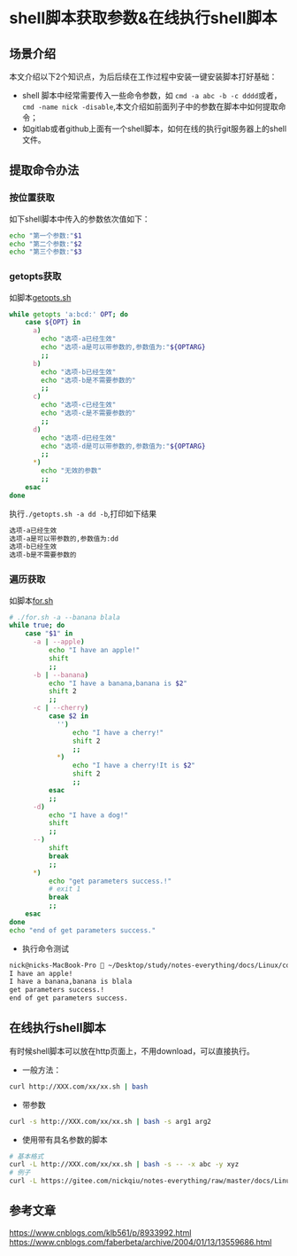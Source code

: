# shell脚本获取参数&在线执行shell脚本

## 场景介绍

本文介绍以下2个知识点，为后后续在工作过程中安装一键安装脚本打好基础：

* shell 脚本中经常需要传入一些命令参数，如 ``cmd -a abc -b -c dddd``或者，``cmd -name nick -disable``,本文介绍如前面列子中的参数在脚本中如何提取命令；
* 如gitlab或者github上面有一个shell脚本，如何在线的执行git服务器上的shell文件。


## 提取命令办法  

### 按位置获取 

如下shell脚本中传入的参数依次值如下：

```bash 
echo "第一个参数:"$1
echo "第二个参数:"$2
echo "第三个参数:"$3
```


### getopts获取

如脚本[getopts.sh](getopts.sh)

```bash 
while getopts 'a:bcd:' OPT; do
    case ${OPT} in
      a)
        echo "选项-a已经生效"
        echo "选项-a是可以带参数的,参数值为:"${OPTARG}
        ;;
      b)
        echo "选项-b已经生效"
        echo "选项-b是不需要参数的"
        ;;
      c)
        echo "选项-c已经生效"
        echo "选项-c是不需要参数的"
        ;;
      d)
        echo "选项-d已经生效"
        echo "选项-d是可以带参数的,参数值为:"${OPTARG}
        ;;
      *)
        echo "无效的参数"
        ;;
    esac
done
```

执行``./getopts.sh -a dd -b``,打印如下结果 

```bash 
选项-a已经生效
选项-a是可以带参数的,参数值为:dd
选项-b已经生效
选项-b是不需要参数的
```

### 遍历获取  


如脚本[for.sh](for.sh)

```bash
# ./for.sh -a --banana blala
while true; do
    case "$1" in
      -a | --apple)
          echo "I have an apple!"
          shift
          ;;
      -b | --banana)
          echo "I have a banana,banana is $2"
          shift 2
          ;;
      -c | --cherry)
          case $2 in
            '')
                echo "I have a cherry!"
                shift 2
                ;;
            *)
                echo "I have a cherry!It is $2"
                shift 2
                ;;
          esac
          ;;
      -d)
          echo "I have a dog!"
          shift
          ;;
      --)
          shift
          break
          ;;
      *)
          echo "get parameters success.!"
          # exit 1
          break
          ;;
    esac
done
echo "end of get parameters success."
```

* 执行命令测试 

```bash 
nick@nicks-MacBook-Pro  ~/Desktop/study/notes-everything/docs/Linux/content   master ●  ./for.sh -a --banana blala
I have an apple!
I have a banana,banana is blala
get parameters success.!
end of get parameters success.
```


## 在线执行shell脚本

有时候shell脚本可以放在http页面上，不用download，可以直接执行。

* 一般方法：

```bash 
curl http://XXX.com/xx/xx.sh | bash
```

* 带参数

```bash 
curl -s http://XXX.com/xx/xx.sh | bash -s arg1 arg2
````

* 使用带有具名参数的脚本

```bash 
# 基本格式
curl -L http://XXX.com/xx/xx.sh | bash -s -- -x abc -y xyz
# 例子
curl -L https://gitee.com/nickqiu/notes-everything/raw/master/docs/Linux/content/for.sh | bash -s -- -a --banana blala

```


## 参考文章

https://www.cnblogs.com/klb561/p/8933992.html
https://www.cnblogs.com/faberbeta/archive/2004/01/13/13559686.html